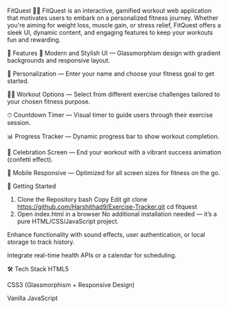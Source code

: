 FitQuest 🏋️‍♀️
FitQuest is an interactive, gamified workout web application that motivates users to embark on a personalized fitness journey. Whether you're aiming for weight loss, muscle gain, or stress relief, FitQuest offers a sleek UI, dynamic content, and engaging features to keep your workouts fun and rewarding.

🌟 Features
🎨 Modern and Stylish UI — Glassmorphism design with gradient backgrounds and responsive layout.

🧠 Personalization — Enter your name and choose your fitness goal to get started.

🏃‍♀️ Workout Options — Select from different exercise challenges tailored to your chosen fitness purpose.

⏱ Countdown Timer — Visual timer to guide users through their exercise session.

📊 Progress Tracker — Dynamic progress bar to show workout completion.

🎉 Celebration Screen — End your workout with a vibrant success animation (confetti effect).

📱 Mobile Responsive — Optimized for all screen sizes for fitness on the go.


🚀 Getting Started
1. Clone the Repository
bash
Copy
Edit
git clone https://github.com/Harshithad9/Exercise-Tracker.git
cd fitquest
2. Open index.html in a browser
No additional installation needed — it’s a pure HTML/CSS/JavaScript project.


Enhance functionality with sound effects, user authentication, or local storage to track history.

Integrate real-time health APIs or a calendar for scheduling.

🛠 Tech Stack
HTML5

CSS3 (Glassmorphism + Responsive Design)

Vanilla JavaScript
